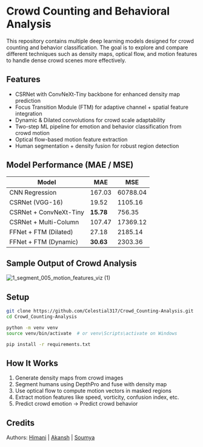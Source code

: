 # Crowd Counting and Behavioral Analysis

This repository contains multiple deep learning models designed for crowd counting and behavior classification. The goal is to explore and compare different techniques such as density maps, optical flow, and motion features to handle dense crowd scenes more effectively.

## Features

- CSRNet with ConvNeXt-Tiny backbone for enhanced density map prediction
- Focus Transition Module (FTM) for adaptive channel + spatial feature integration
- Dynamic & Dilated convolutions for crowd scale adaptability
- Two-step ML pipeline for emotion and behavior classification from crowd motion
- Optical flow-based motion feature extraction
- Human segmentation + density fusion for robust region detection

## Model Performance (MAE / MSE)

| Model                          | MAE   | MSE      |
|-------------------------------|-------|----------|
| CNN Regression                | 167.03| 60788.04 |
| CSRNet (VGG-16)               | 19.52 | 1105.16  |
| CSRNet + ConvNeXt-Tiny       | **15.78** | 756.35   |
| CSRNet + Multi-Column        | 107.47| 17369.12 |
| FFNet + FTM (Dilated)        | 27.18 | 2185.14  |
| FFNet + FTM (Dynamic)        | **30.63** | 2303.36  |

## Sample Output of Crowd Analysis
![1_segment_005_motion_features_viz (1)](https://github.com/user-attachments/assets/eb1e7a6a-d45b-40b6-9247-6f7195533da4)


## Setup

```bash
git clone https://github.com/Celestial317/Crowd_Counting-Analysis.git
cd Crowd_Counting-Analysis

python -m venv venv
source venv/bin/activate  # or venv\Scripts\activate on Windows

pip install -r requirements.txt
````

## How It Works

1. Generate density maps from crowd images
2. Segment humans using DepthPro and fuse with density map
3. Use optical flow to compute motion vectors in masked regions
4. Extract motion features like speed, vorticity, confusion index, etc.
5. Predict crowd emotion → Predict crowd behavior

## Credits


Authors: [Himani](https://github.com/himani2506) | [Akansh](https://github.com/DeveloperAkansh26) | [Soumya](https://github.com/Celestial317)
